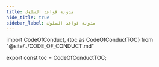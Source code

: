 ```yaml
---
title: مدونة قواعد السلوك
hide_title: true
sidebar_label: مدونة قواعد السلوك
---
```


import CodeOfConduct, {toc as CodeOfConductTOC} from "@site/../CODE_OF_CONDUCT.md"

<CodeOfConduct />

export const toc = CodeOfConductTOC;
